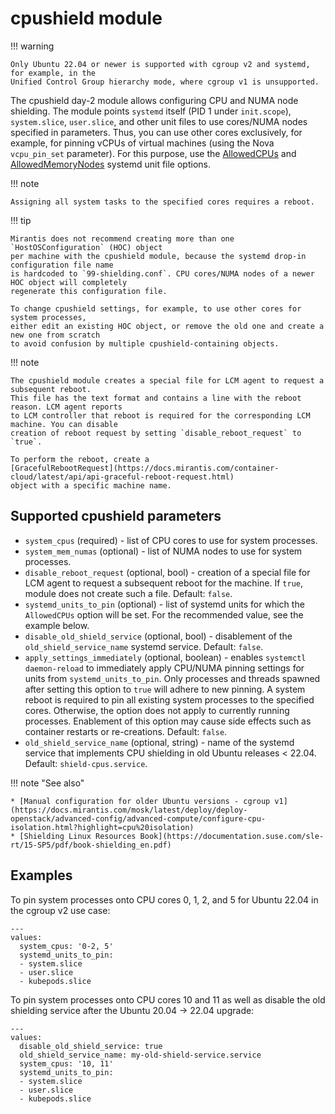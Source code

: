 # cpushield module

!!! warning

    Only Ubuntu 22.04 or newer is supported with cgroup v2 and systemd, for example, in the
    Unified Control Group hierarchy mode, where cgroup v1 is unsupported.

The cpushield day-2 module allows configuring CPU and NUMA node shielding.
The module points `systemd` itself (PID 1 under `init.scope`), `system.slice`, `user.slice`,
and other unit files to use cores/NUMA nodes specified in parameters. Thus, you can use
other cores exclusively, for example, for pinning vCPUs of virtual machines (using the Nova
`vcpu_pin_set` parameter). For this purpose, use the
[AllowedCPUs](https://www.freedesktop.org/software/systemd/man/latest/systemd.resource-control.html#AllowedCPUs=) and [AllowedMemoryNodes](https://www.freedesktop.org/software/systemd/man/latest/systemd.resource-control.html#AllowedMemoryNodes=) systemd unit file options.

!!! note

    Assigning all system tasks to the specified cores requires a reboot.

!!! tip

    Mirantis does not recommend creating more than one `HostOSConfiguration` (HOC) object
    per machine with the cpushield module, because the systemd drop-in configuration file name
    is hardcoded to `99-shielding.conf`. CPU cores/NUMA nodes of a newer HOC object will completely
    regenerate this configuration file.

    To change cpushield settings, for example, to use other cores for system processes,
    either edit an existing HOC object, or remove the old one and create a new one from scratch
    to avoid confusion by multiple cpushield-containing objects.

!!! note

    The cpushield module creates a special file for LCM agent to request a subsequent reboot.
    This file has the text format and contains a line with the reboot reason. LCM agent reports
    to LCM controller that reboot is required for the corresponding LCM machine. You can disable
    creation of reboot request by setting `disable_reboot_request` to `true`.

    To perform the reboot, create a
    [GracefulRebootRequest](https://docs.mirantis.com/container-cloud/latest/api/api-graceful-reboot-request.html)
    object with a specific machine name.

## Supported cpushield parameters

- `system_cpus` (required) - list of CPU cores to use for system processes.
- `system_mem_numas` (optional) - list of NUMA nodes to use for system processes.
- `disable_reboot_request` (optional, bool) - creation of a special file for LCM agent to request
  a subsequent reboot for the machine. If `true`, module does not create such a file.
  Default: `false`.
- `systemd_units_to_pin` (optional) - list of systemd units for which the `AllowedCPUs` option
  will be set. For the recommended value, see the example below.
- `disable_old_shield_service` (optional, bool) - disablement of the `old_shield_service_name`
  systemd service. Default: `false`.
- `apply_settings_immediately` (optional, boolean) - enables `systemctl daemon-reload` to immediately
  apply CPU/NUMA pinning settings for units from `systemd_units_to_pin`. Only processes and threads
  spawned after setting this option to `true` will adhere to new pinning. A system reboot is required
  to pin all existing system processes to the specified cores. Otherwise, the option does not apply to
  currently running processes. Enablement of this option may cause side effects such as container restarts
  or re-creations. Default: `false`.
- `old_shield_service_name` (optional, string) - name of the systemd service that implements
  CPU shielding in old Ubuntu releases < 22.04. Default: `shield-cpus.service`.

!!! note "See also"

    * [Manual configuration for older Ubuntu versions - cgroup v1](https://docs.mirantis.com/mosk/latest/deploy/deploy-openstack/advanced-config/advanced-compute/configure-cpu-isolation.html?highlight=cpu%20isolation)
    * [Shielding Linux Resources Book](https://documentation.suse.com/sle-rt/15-SP5/pdf/book-shielding_en.pdf)

## Examples

To pin system processes onto CPU cores 0, 1, 2, and 5 for Ubuntu 22.04 in the cgroup v2 use case:

```
---
values:
  system_cpus: '0-2, 5'
  systemd_units_to_pin:
  - system.slice
  - user.slice
  - kubepods.slice
```

To pin system processes onto CPU cores 10 and 11 as well as disable the old shielding service
after the Ubuntu 20.04 -> 22.04 upgrade:

```
---
values:
  disable_old_shield_service: true
  old_shield_service_name: my-old-shield-service.service
  system_cpus: '10, 11'
  systemd_units_to_pin:
  - system.slice
  - user.slice
  - kubepods.slice
```
